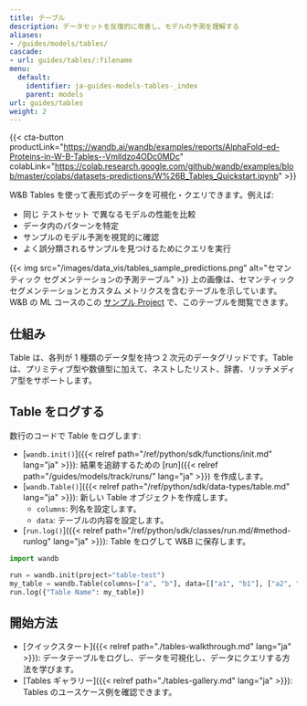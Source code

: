 ```yaml
---
title: テーブル
description: データセットを反復的に改善し、モデルの予測を理解する
aliases:
- /guides/models/tables/
cascade:
- url: guides/tables/:filename
menu:
  default:
    identifier: ja-guides-models-tables-_index
    parent: models
url: guides/tables
weight: 2
---
```


{{< cta-button productLink="https://wandb.ai/wandb/examples/reports/AlphaFold-ed-Proteins-in-W-B-Tables--Vmlldzo4ODc0MDc" colabLink="https://colab.research.google.com/github/wandb/examples/blob/master/colabs/datasets-predictions/W%26B_Tables_Quickstart.ipynb" >}}

W&B Tables を使って表形式のデータを可視化・クエリできます。例えば:

* 同じ テストセット で異なるモデルの性能を比較
* データ内のパターンを特定
* サンプルのモデル予測を視覚的に確認
* よく誤分類されるサンプルを見つけるためにクエリを実行

{{< img src="/images/data_vis/tables_sample_predictions.png" alt="セマンティック セグメンテーションの予測テーブル" >}}
上の画像は、セマンティック セグメンテーションとカスタム メトリクスを含むテーブルを示しています。W&B の ML コースのこの [サンプル Project](https://wandb.ai/av-team/mlops-course-001) で、このテーブルを閲覧できます。

## 仕組み

Table は、各列が 1 種類のデータ型を持つ 2 次元のデータグリッドです。Table は、プリミティブ型や数値型に加えて、ネストしたリスト、辞書、リッチメディア型をサポートします。 

## Table をログする

数行のコードで Table をログします:

- [`wandb.init()`]({{< relref path="/ref/python/sdk/functions/init.md" lang="ja" >}}): 結果を追跡するための [run]({{< relref path="/guides/models/track/runs/" lang="ja" >}}) を作成します。
- [`wandb.Table()`]({{< relref path="/ref/python/sdk/data-types/table.md" lang="ja" >}}): 新しい Table オブジェクトを作成します。
  - `columns`: 列名を設定します。
  - `data`: テーブルの内容を設定します。
- [`run.log()`]({{< relref path="/ref/python/sdk/classes/run.md/#method-runlog" lang="ja" >}}): Table をログして W&B に保存します。

```python
import wandb

run = wandb.init(project="table-test")
my_table = wandb.Table(columns=["a", "b"], data=[["a1", "b1"], ["a2", "b2"]])
run.log({"Table Name": my_table})
```

## 開始方法
* [クイックスタート]({{< relref path="./tables-walkthrough.md" lang="ja" >}}): データテーブルをログし、データを可視化し、データにクエリする方法を学びます。
* [Tables ギャラリー]({{< relref path="./tables-gallery.md" lang="ja" >}}): Tables のユースケース例を確認できます。